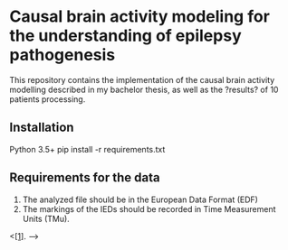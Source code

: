 # Causal brain activity modeling for the understanding of epilepsy pathogenesis

This repository contains the implementation of the causal brain activity modelling described in my bachelor thesis, as well as the ?results? of 10 patients processing. 

## Installation
Python 3.5+
pip install -r requirements.txt

## Requirements for the data
1) The analyzed file should be in the European Data Format (EDF)
2) The markings of the IEDs should be recorded in Time Measurement Units (TMu).

<[[1]](#1). -->

<!-- ## References
<a id="1">[1]</a> 
Dijkstra, E. W. (1968). 
Go to statement considered harmful. 
Communications of the ACM, 11(3), 147-148. -->
